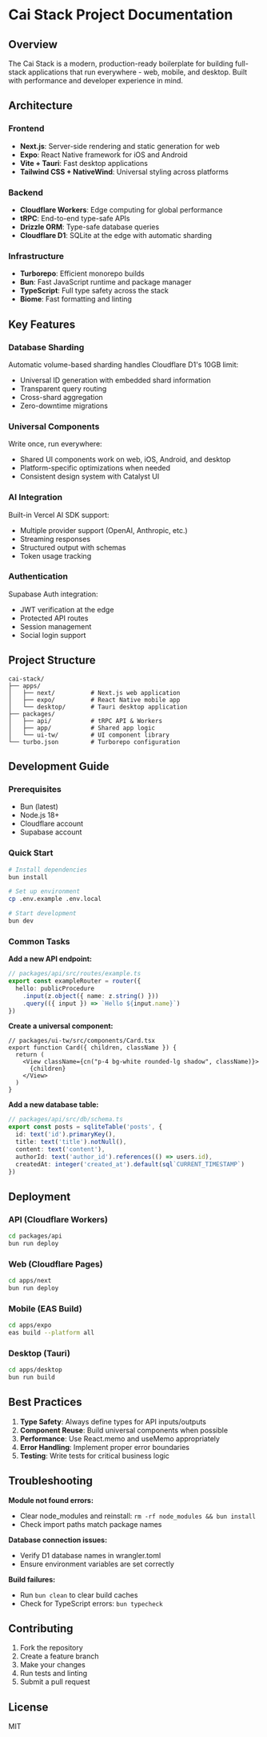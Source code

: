 # Cai Stack Project Documentation

## Overview

The Cai Stack is a modern, production-ready boilerplate for building full-stack applications that run everywhere - web, mobile, and desktop. Built with performance and developer experience in mind.

## Architecture

### Frontend
- **Next.js**: Server-side rendering and static generation for web
- **Expo**: React Native framework for iOS and Android
- **Vite + Tauri**: Fast desktop applications
- **Tailwind CSS + NativeWind**: Universal styling across platforms

### Backend
- **Cloudflare Workers**: Edge computing for global performance
- **tRPC**: End-to-end type-safe APIs
- **Drizzle ORM**: Type-safe database queries
- **Cloudflare D1**: SQLite at the edge with automatic sharding

### Infrastructure
- **Turborepo**: Efficient monorepo builds
- **Bun**: Fast JavaScript runtime and package manager
- **TypeScript**: Full type safety across the stack
- **Biome**: Fast formatting and linting

## Key Features

### Database Sharding
Automatic volume-based sharding handles Cloudflare D1's 10GB limit:
- Universal ID generation with embedded shard information
- Transparent query routing
- Cross-shard aggregation
- Zero-downtime migrations

### Universal Components
Write once, run everywhere:
- Shared UI components work on web, iOS, Android, and desktop
- Platform-specific optimizations when needed
- Consistent design system with Catalyst UI

### AI Integration
Built-in Vercel AI SDK support:
- Multiple provider support (OpenAI, Anthropic, etc.)
- Streaming responses
- Structured output with schemas
- Token usage tracking

### Authentication
Supabase Auth integration:
- JWT verification at the edge
- Protected API routes
- Session management
- Social login support

## Project Structure

```
cai-stack/
├── apps/
│   ├── next/          # Next.js web application
│   ├── expo/          # React Native mobile app
│   └── desktop/       # Tauri desktop application
├── packages/
│   ├── api/           # tRPC API & Workers
│   ├── app/           # Shared app logic
│   └── ui-tw/         # UI component library
└── turbo.json         # Turborepo configuration
```

## Development Guide

### Prerequisites
- Bun (latest)
- Node.js 18+
- Cloudflare account
- Supabase account

### Quick Start

```bash
# Install dependencies
bun install

# Set up environment
cp .env.example .env.local

# Start development
bun dev
```

### Common Tasks

**Add a new API endpoint:**
```typescript
// packages/api/src/routes/example.ts
export const exampleRouter = router({
  hello: publicProcedure
    .input(z.object({ name: z.string() }))
    .query(({ input }) => `Hello ${input.name}`)
})
```

**Create a universal component:**
```tsx
// packages/ui-tw/src/components/Card.tsx
export function Card({ children, className }) {
  return (
    <View className={cn("p-4 bg-white rounded-lg shadow", className)}>
      {children}
    </View>
  )
}
```

**Add a new database table:**
```typescript
// packages/api/src/db/schema.ts
export const posts = sqliteTable('posts', {
  id: text('id').primaryKey(),
  title: text('title').notNull(),
  content: text('content'),
  authorId: text('author_id').references(() => users.id),
  createdAt: integer('created_at').default(sql`CURRENT_TIMESTAMP`)
})
```

## Deployment

### API (Cloudflare Workers)
```bash
cd packages/api
bun run deploy
```

### Web (Cloudflare Pages)
```bash
cd apps/next
bun run deploy
```

### Mobile (EAS Build)
```bash
cd apps/expo
eas build --platform all
```

### Desktop (Tauri)
```bash
cd apps/desktop
bun run build
```

## Best Practices

1. **Type Safety**: Always define types for API inputs/outputs
2. **Component Reuse**: Build universal components when possible
3. **Performance**: Use React.memo and useMemo appropriately
4. **Error Handling**: Implement proper error boundaries
5. **Testing**: Write tests for critical business logic

## Troubleshooting

**Module not found errors:**
- Clear node_modules and reinstall: `rm -rf node_modules && bun install`
- Check import paths match package names

**Database connection issues:**
- Verify D1 database names in wrangler.toml
- Ensure environment variables are set correctly

**Build failures:**
- Run `bun clean` to clear build caches
- Check for TypeScript errors: `bun typecheck`

## Contributing

1. Fork the repository
2. Create a feature branch
3. Make your changes
4. Run tests and linting
5. Submit a pull request

## License

MIT